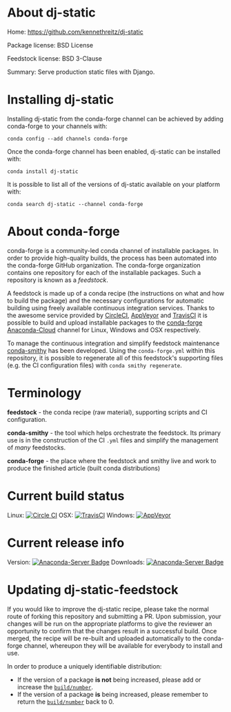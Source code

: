 About dj-static
===============

Home: https://github.com/kennethreitz/dj-static

Package license: BSD License

Feedstock license: BSD 3-Clause

Summary: Serve production static files with Django.



Installing dj-static
====================

Installing dj-static from the conda-forge channel can be achieved by adding conda-forge to your channels with:

```
conda config --add channels conda-forge
```

Once the conda-forge channel has been enabled, dj-static can be installed with:

```
conda install dj-static
```

It is possible to list all of the versions of dj-static available on your platform with:

```
conda search dj-static --channel conda-forge
```


About conda-forge
=================

conda-forge is a community-led conda channel of installable packages.
In order to provide high-quality builds, the process has been automated into the
conda-forge GitHub organization. The conda-forge organization contains one repository 
for each of the installable packages. Such a repository is known as a *feedstock*.

A feedstock is made up of a conda recipe (the instructions on what and how to build
the package) and the necessary configurations for automatic building using freely
available continuous integration services. Thanks to the awesome service provided by
[CircleCI](https://circleci.com/), [AppVeyor](http://www.appveyor.com/)
and [TravisCI](https://travis-ci.org/) it is possible to build and upload installable
packages to the [conda-forge](https://anaconda.org/conda-forge)
[Anaconda-Cloud](http://docs.anaconda.org/) channel for Linux, Windows and OSX respectively.

To manage the continuous integration and simplify feedstock maintenance
[conda-smithy](http://github.com/conda-forge/conda-smithy) has been developed.
Using the ``conda-forge.yml`` within this repository, it is possible to regenerate all of
this feedstock's supporting files (e.g. the CI configuration files) with ``conda smithy regenerate``.


Terminology
===========

**feedstock** - the conda recipe (raw material), supporting scripts and CI configuration.

**conda-smithy** - the tool which helps orchestrate the feedstock.
                   Its primary use is in the construction of the CI ``.yml`` files
                   and simplify the management of *many* feedstocks.

**conda-forge** - the place where the feedstock and smithy live and work to
                  produce the finished article (built conda distributions)

Current build status
====================

Linux: [![Circle CI](https://circleci.com/gh/conda-forge/dj-static-feedstock.svg?style=svg)](https://circleci.com/gh/conda-forge/dj-static-feedstock)
OSX: [![TravisCI](https://travis-ci.org/conda-forge/dj-static-feedstock.svg?branch=master)](https://travis-ci.org/conda-forge/dj-static-feedstock) 
Windows: [![AppVeyor](https://ci.appveyor.com/api/projects/status/github/conda-forge/dj-static-feedstock?svg=True)](https://ci.appveyor.com/project/conda-forge/dj-static-feedstock/branch/master)

Current release info
====================
Version: [![Anaconda-Server Badge](https://anaconda.org/conda-forge/dj-static/badges/version.svg)](https://anaconda.org/conda-forge/dj-static)
Downloads: [![Anaconda-Server Badge](https://anaconda.org/conda-forge/dj-static/badges/downloads.svg)](https://anaconda.org/conda-forge/dj-static)


Updating dj-static-feedstock
============================

If you would like to improve the dj-static recipe, please take the normal
route of forking this repository and submitting a PR. Upon submission, your changes will
be run on the appropriate platforms to give the reviewer an opportunity to confirm that the
changes result in a successful build. Once merged, the recipe will be re-built and uploaded
automatically to the conda-forge channel, whereupon they will be available for everybody to
install and use.

In order to produce a uniquely identifiable distribution:
 * If the version of a package **is not** being increased, please add or increase
   the [``build/number``](http://conda.pydata.org/docs/building/meta-yaml.html#build-number-and-string). 
 * If the version of a package **is** being increased, please remember to return
   the [``build/number``](http://conda.pydata.org/docs/building/meta-yaml.html#build-number-and-string)
   back to 0.
